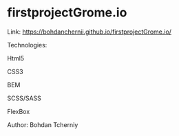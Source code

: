 # firstprojectGrome.io

Link: https://bohdanchernii.github.io/firstprojectGrome.io/

Technologies:

Html5

CSS3

BEM

SCSS/SASS

FlexBox

Author:   Bohdan Tcherniy
